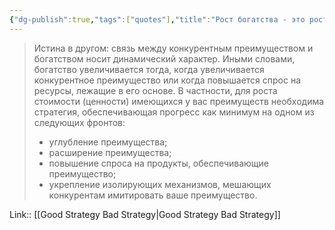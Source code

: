 ```yaml
---
{"dg-publish":true,"tags":["quotes"],"title":"Рост богатства - это рост преимущества","date":"2022-07-09T11:34:33+03:00","modified_at":"2022-07-27T11:53:25+03:00","permalink":"/quotes/202207091134/","dgHomeLink":false,"dgPassFrontmatter":true}
---
```



> Истина в другом: связь между конкурентным преимуществом и богатством носит динамический характер. Иными словами, богатство увеличивается тогда, когда увеличивается конкурентное преимущество или когда повышается спрос на ресурсы, лежащие в его основе. В частности, для роста стоимости (ценности) имеющихся у вас преимуществ необходима стратегия, обеспечивающая прогресс как минимум на одном из следующих фронтов: 
> - углубление преимущества; 
> - расширение преимущества; 
> - повышение спроса на продукты, обеспечивающие преимущество; 
> - укрепление изолирующих механизмов, мешающих конкурентам имитировать ваше преимущество. 

Link:: [[Good Strategy Bad Strategy|Good Strategy Bad Strategy]]
